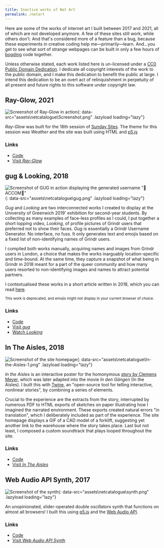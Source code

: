 ```yaml
---
title: Inactive works of Net Art
permalink: /netart
---
```

Here are some of the works of internet art I built between 2017 and 2021, all of which are not developed anymore. A few of these sites still work, while others don't. And that's considered more of a feature than a bug, because these experiments in creative coding help me—primarily—learn. And...you get to see what sort of strange webpages can be built in only a few hours of [bogding](https://www.urbandictionary.com/define.php?term=bodge) code together.

Unless otherwise stated, each work listed here is un-licensed under a [CC0 Public Domain Dedication](https://creativecommons.org/publicdomain/zero/1.0/). I dedicate all copyright interests of the work to the public domain, and I make this dedication to benefit the public at large. I intend this dedication to be an overt act of relinquishment in perpetuity of all present and future rights to this software under copyright law.

## Ray-Glow, 2021

![Screenshot of Ray-Glow in action](){: data-src="assets\netcatalogue\Screenshot.png" .lazyload loading="lazy"}

_Ray-Glow_ was built for the 18th session of [Sunday Sites](https://sundaysites.cafe/). The theme for this session was _Weather_ and the site was built using HTML and [p5.js](https://p5js.org/)

### Links

* [Code](https://glitch.com/~ray-glow)
* [Visit _Ray-Glow_](https://ray-glow.glitch.me/)

## gug & Looking, 2018

![Screenshot of GUG in action displaying the generated username "🥰ACCOM🥰"](){: data-src="assets\netcatalogue\gug.png" .lazyload loading="lazy"}

_Gug_ and _Looking_ are two interconnected works I created to display at the University of Greenwich 2019' exhibition for second-year students. By collecting as many examples of face-less profiles as I could, I put together a short lopping video, _Looking_, of profile pictures of Grindr users that preferred not to show their faces. _Gug_ is essentially a Grindr Username Generator. No interface, no fuss. It only generates text and emojis based on a fixed list of non-identifying names of Grindr users. 

I compiled both works manually, acquiring names and images from Grindr users in London, a choice that makes the works inarguably location-specific and time-bound. At the same time, they capture a snapshot of what being in Grindr in 2018 meant for a part of the queer community and how many users resorted to non-identifying images and names to attract potential partners. 

I contextualised these works in a short article written in 2018, which you can read [here](https://francescoimola.medium.com/we-all-want-to-be-loved-bdc88bc85d9e?sk=cde14283436d58dd984b10c41c8a5353).

<small>This work is deprecated, and emojis might not display in your current browser of choice.</small>

### Links

* [Code](https://github.com/francescoimola/gug)
* [Visit _gug_](https://francescoimola.github.io/gug/)
* [Watch _Looking_](https://vimeo.com/341989579)

## In The Aisles, 2018

![Screenshot of the site homepage](){: data-src="assets\netcatalogue\In-the-Aisles-1.png" .lazyload loading="lazy"}

_In the Aisles_ is an interactive poster for the homonymous [story by Clemens Meyer](https://www.thewhitereview.org/fiction/in-the-aisles/), which was later adapted into the movie _In den Gängen_ (In the Aisles). I built this with [Twine](https://twinery.org/), an "open-source tool for telling interactive, nonlinear stories", by combining a series of elements. 

Crucial to the experience are the extracts from the story, interrupted by numerous PDF to HTML exports of sketches on paper illustrating how I imagined the narrated environment. These exports created natural errors "in translation", which I deliberately included as part of the experience. The site homepage displays a GIF of a CAD model of a forklift, suggesting yet another link to the warehouse where the story takes place. Last but not least, I composed a custom soundtrack that plays looped throughout the site.

### Links

* [Code](https://github.com/francescoimola/In-The-Aisles)
* [Visit _In The Aisles_](https://francescoimola.github.io/In-The-Aisles/)

## Web Audio API Synth, 2017

![Screenshot of the synth](){: data-src="assets\netcatalogue\synth.png" .lazyload loading="lazy"}

An unopinionated, slider-operated double oscillators synth that functions on almost all browsers! I built this using [p5.js](https://p5js.org/) and the [Web Audio API](https://developer.mozilla.org/en-US/docs/Web/API/Web_Audio_API).

### Links

* [Code](https://github.com/francescoimola/Web-Audio-Synth)
* [Visit _Web Audio API Synth_](https://francescoimola.github.io/Web-Audio-Synth/)